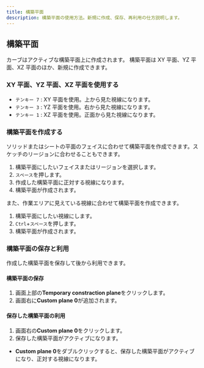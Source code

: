 ```yaml
---
title: 構築平面
description: 構築平面の使用方法。新規に作成、保存、再利用の仕方説明します。
---
```

## 構築平面

カーブはアクティブな構築平面上に作成されます。
構築平面は XY 平面、YZ 平面、XZ 平面のほか、新規に作成できます。

### XY 平面、YZ 平面、XZ 平面を使用する

- `テンキー 7` : XY 平面を使用。上から見た視線になります。
- `テンキー 3` : YZ 平面を使用。右から見た視線になります。
- `テンキー 1` : XZ 平面を使用。正面から見た視線になります。

### 構築平面を作成する

ソリッドまたはシートの平面のフェイスに合わせて構築平面を作成できます。スケッチのリージョンに合わせることもできます。

1. 構築平面にしたいフェイスまたはリージョンを選択します。
2. `スペース`を押します。
3. 作成した構築平面に正対する視線になります。
4. 構築平面が作成されます。

また、作業エリアに見えている視線に合わせて構築平面を作成できます。

1. 構築平面にしたい視線にします。
2. `Ctrl`+`スペース`を押します。
3. 構築平面が作成されます。

### 構築平面の保存と利用

作成した構築平面を保存して後から利用できます。

#### 構築平面の保存

1. 画面上部の**Temporary constraction plane**をクリックします。
2. 画面右に**Custom plane 0**が追加されます。

#### 保存した構築平面の利用

1. 画面右の**Custom plane 0**をクリックします。
2. 保存した構築平面がアクティブになります。

- **Custom plane 0**をダブルクリックすると、保存した構築平面がアクティブになり、正対する視線になります。
